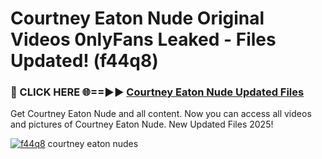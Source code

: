 # Courtney Eaton Nude Original Videos 0nlyFans Leaked - Files Updated! (f44q8)

<h3>🔴 CLICK HERE 🌐==►► <a href="https://tinyurl.com/yc6ubb5a" rel="nofollow">Courtney Eaton Nude Updated Files</a></h3>

Get Courtney Eaton Nude and all content. Now you can access all videos and pictures of Courtney Eaton Nude. New Updated Files 2025!

[![f44q8](https://i.imgur.com/7eu0CRL.gif)](https://tinyurl.com/yc6ubb5a)
courtney eaton nudes